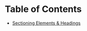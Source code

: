 # Table of Contents

- [Sectioning Elements & Headings](//github.com/jonwinton/accessibility-and-semantics/blob/master/files/sectioning-headings-outline.md)